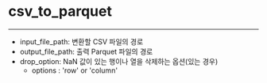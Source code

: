 # csv_to_parquet
---------------------
- input_file_path: 변환할 CSV 파일의 경로
- output_file_path: 출력 Parquet 파일의 경로
- drop_option: NaN 값이 있는 행이나 열을 삭제하는 옵션(있는 경우)
  - options : 'row' or 'column'
